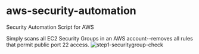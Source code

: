 # aws-security-automation
Security Automation Script for AWS

Simply scans all EC2 Security Groups in an AWS account--removes all rules that permit public port 22 access.
![step1-securitygroup-check](https://github.com/user-attachments/assets/9a048a52-a2c8-49c6-9fa3-6b197c24538b)
